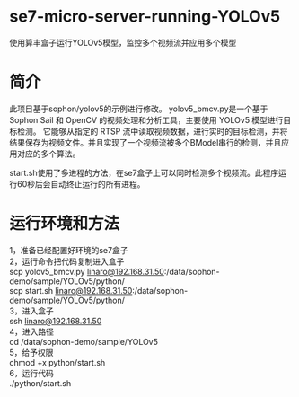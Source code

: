 # se7-micro-server-running-YOLOv5
使用算丰盒子运行YOLOv5模型，监控多个视频流并应用多个模型

# 简介
此项目基于sophon/yolov5的示例进行修改。
yolov5_bmcv.py是一个基于 Sophon Sail 和 OpenCV 的视频处理和分析工具，主要使用 YOLOv5 模型进行目标检测。
它能够从指定的 RTSP 流中读取视频数据，进行实时的目标检测，并将结果保存为视频文件。并且实现了一个视频流被多个BModel串行的检测，并且应用对应的多个算法。
 
start.sh使用了多进程的方法，在se7盒子上可以同时检测多个视频流。此程序运行60秒后会自动终止运行的所有进程。

# 运行环境和方法

1，准备已经配置好环境的se7盒子   
2，运行命令把代码复制进入盒子  
scp yolov5_bmcv.py linaro@192.168.31.50:/data/sophon-demo/sample/YOLOv5/python/  
scp start.sh linaro@192.168.31.50:/data/sophon-demo/sample/YOLOv5/python/  
3，进入盒子  
ssh linaro@192.168.31.50  
4，进入路径  
cd /data/sophon-demo/sample/YOLOv5  
5，给予权限  
chmod +x python/start.sh  
6，运行代码  
./python/start.sh  










